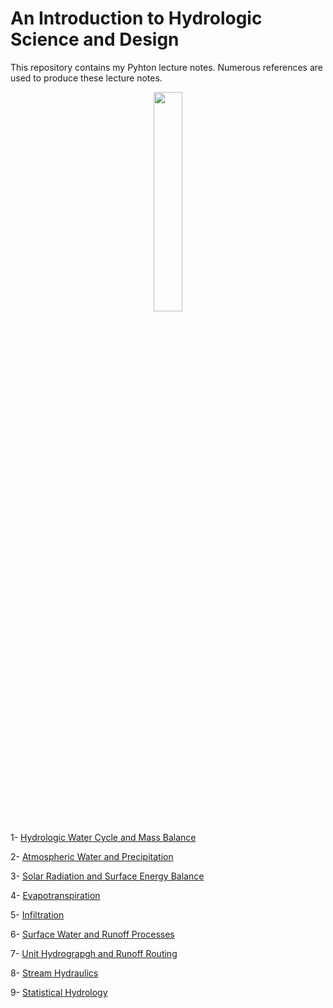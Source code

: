 # An Introduction to Hydrologic Science and Design

This repository contains my Pyhton lecture notes. Numerous references are used to produce these lecture notes. 

<p align="center">
  <img width=30% height=30% src="https://user-images.githubusercontent.com/46690843/202560451-a55bc779-0df9-44e8-8429-ebaeb156a4a1.gif">
</p>

1- [Hydrologic Water Cycle and Mass Balance](https://github.com/aebtehaj/Hydrologic-Design_Notebook/blob/main/Chapter1.ipynb)

2- [Atmospheric Water and Precipitation](https://github.com/aebtehaj/Hydrologic-Design_Notebook/blob/main/Chapter2.ipynb)

3- [Solar Radiation and Surface Energy Balance](https://github.com/aebtehaj/Hydrologic-Design_Notebook/blob/main/Chapter3.ipynb)

4- [Evapotranspiration](https://github.com/aebtehaj/Hydrologic-Design_Notebook/blob/main/Chapter4.ipynb)

5- [Infiltration](https://github.com/aebtehaj/Hydrologic-Design_Notebook/blob/main/Chapter5.ipynb)

6- [Surface Water and Runoff Processes](https://github.com/aebtehaj/Hydrologic-Design_Notebook/blob/main/Chapter6.ipynb)

7- [Unit Hydrograpgh and Runoff Routing](https://github.com/aebtehaj/Hydrologic-Design_Notebook/blob/main/Chapter7.ipynb)

8- [Stream Hydraulics](https://github.com/aebtehaj/Hydrologic-Design_Notebook/blob/main/Chapter8.ipynb)

9- [Statistical Hydrology](https://github.com/aebtehaj/Hydrologic-Design_Notebook/blob/main/Chapter9.ipynb)
